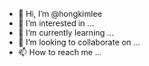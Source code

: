 - 👋 Hi, I’m @hongkimlee
- 👀 I’m interested in ...
- 🌱 I’m currently learning ...
- 💞️ I’m looking to collaborate on ...
- 📫 How to reach me ...

<!---
hongkimlee/hongkimlee is a ✨ special ✨ repository because its `README.md` (this file) appears on your GitHub profile.
You can click the Preview link to take a look at your changes.
--->
